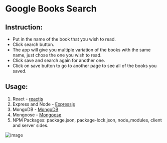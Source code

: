 # Google Books Search

## Instruction:

- Put in the name of the book that you wish to read.
- Click search button.
- The app will give you multiple variation of the books with the same name, just chose the one you wish to read.
- Click save and search again for another one.
- Click on save button to go to another page to see all of the books you saved.

## Usage:

1. React - [reactjs](https://reactjs.org/)
2. Express and Node - [Expressjs](https://expressjs.com/)
3. MongoDB - [MongoDB](https://www.mongodb.com/)
4. Mongoose - [Mongoose](https://mongoosejs.com/)
5. NPM Packages: package.json, package-lock.json, node_modules, client and server sides.

![image](https://user-images.githubusercontent.com/46870908/70548376-6d126380-1b40-11ea-8738-b14c92a3e168.png)
